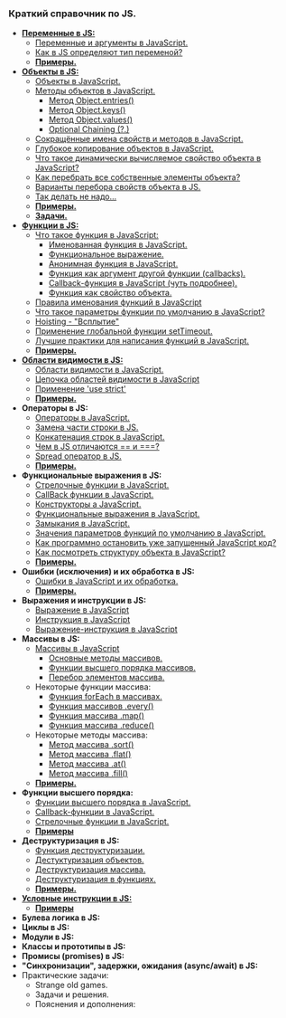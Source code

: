 ### Краткий справочник по JS.

- [**Переменные в JS:**](https://github.com/JcoderPaul/JS_LS_GREEN_BOOK/blob/master/Js_ls_1_var/ReadMe.md)
  - [Переменные и аргументы в JavaScript. ](https://github.com/JcoderPaul/JS_LS_GREEN_BOOK/blob/master/Js_ls_1_var/DOC/VariablesArguments.md)
  - [Как в JS определяют тип переменой?](https://github.com/JcoderPaul/JS_LS_GREEN_BOOK/blob/master/Js_ls_1_var/DOC/JSCheckVariableType.md)
  - [**Примеры.**](https://github.com/JcoderPaul/JS_LS_GREEN_BOOK/tree/master/Js_ls_1_var/Examples)
- [**Объекты в JS:**](https://github.com/JcoderPaul/JS_LS_GREEN_BOOK/tree/master/Js_ls_2_object)
  - [Объекты в JavaScript.](https://github.com/JcoderPaul/JS_LS_GREEN_BOOK/blob/master/Js_ls_2_object/DOC/JavaScriptObjects.md)
  - [Методы объектов в JavaScript.](https://github.com/JcoderPaul/JS_LS_GREEN_BOOK/blob/master/Js_ls_2_object/DOC/JSObjectsWithMethods.md)
    - [Метод Object.entries()](https://github.com/JcoderPaul/JS_LS_GREEN_BOOK/blob/master/Js_ls_2_object/DOC/MethodObjectEntries.md)
    - [Метод Object.keys()](https://github.com/JcoderPaul/JS_LS_GREEN_BOOK/blob/master/Js_ls_2_object/DOC/MethodObjectKeys.md)
    - [Метод Object.values()](https://github.com/JcoderPaul/JS_LS_GREEN_BOOK/blob/master/Js_ls_2_object/DOC/MethodObjectValues.md)
    - [Optional Chaining (?.)](https://github.com/JcoderPaul/JS_LS_GREEN_BOOK/blob/master/Js_ls_2_object/DOC/OptionalChainingOperator.md)
  - [Сокращённые имена свойств и методов в JavaScript.](https://github.com/JcoderPaul/JS_LS_GREEN_BOOK/blob/master/Js_ls_2_object/DOC/ShortPropertyAndMethodNamesOnJS.md)
  - [Глубокое копирование объектов в JavaScript.](https://github.com/JcoderPaul/JS_LS_GREEN_BOOK/blob/master/Js_ls_2_object/DOC/DeepCloneObjectsOnJS.md)
  - [Что такое динамически вычисляемое свойство объекта в JavaScript?](https://github.com/JcoderPaul/JS_LS_GREEN_BOOK/blob/master/Js_ls_2_object/DOC/DynamicallyPropertyOfObject.md)
  - [Как перебрать все собственные элементы объекта?](https://github.com/JcoderPaul/JS_LS_GREEN_BOOK/blob/master/Js_ls_2_object/DOC/CheckObjectOwnElementsExample.md)
  - [Варианты перебора свойств объекта в JS.](https://github.com/JcoderPaul/JS_LS_GREEN_BOOK/blob/master/Js_ls_2_object/DOC/JSObjectIterate.md)
  - [Так делать не надо...](https://github.com/JcoderPaul/JS_LS_GREEN_BOOK/blob/master/Js_ls_2_object/DOC/DoNotDoThisObjectPrototypeModification.md)
  - [**Примеры.**](https://github.com/JcoderPaul/JS_LS_GREEN_BOOK/tree/master/Js_ls_2_object/Examples)
  - [**Задачи.**](https://github.com/JcoderPaul/JS_LS_GREEN_BOOK/tree/master/Js_ls_2_object/Tasks)
- [**Функции в JS:**](https://github.com/JcoderPaul/JS_LS_GREEN_BOOK/tree/master/Js_ls_3_functions)
  - [Что такое функция в JavaScript:](https://github.com/JcoderPaul/JS_LS_GREEN_BOOK/blob/master/Js_ls_3_functions/DOC/0_Function_on_JS.md)
    - [Именованная функция в JavaScript.](https://github.com/JcoderPaul/JS_LS_GREEN_BOOK/blob/master/Js_ls_3_functions/DOC/1_Named_function_%20JavaScript.md)
    - [Функциональное выражение.](https://github.com/JcoderPaul/JS_LS_GREEN_BOOK/blob/master/Js_ls_3_functions/DOC/2_Assigned_to_variable_JavaScript.md)
    - [Анонимная функция в JavaScript.](https://github.com/JcoderPaul/JS_LS_GREEN_BOOK/blob/master/Js_ls_3_functions/DOC/3_Anonymous_function_JavaScript.md)
    - [Функция как аргумент другой функции (callbacks).](https://github.com/JcoderPaul/JS_LS_GREEN_BOOK/blob/master/Js_ls_3_functions/DOC/4_Function_argument_another_function_%D0%A1allBack_JavaScript.md)
    - [Callback-функция в JavaScript (чуть подробнее).](https://github.com/JcoderPaul/JS_LS_GREEN_BOOK/blob/master/Js_ls_3_functions/DOC/4_1_CallBackFunctionOnJS.md)
    - [Функция как свойство объекта.](https://github.com/JcoderPaul/JS_LS_GREEN_BOOK/blob/master/Js_ls_3_functions/DOC/5_Function_as_property_value_JavaScript.md)
  - [Правила именования функций в JavaScript](https://github.com/JcoderPaul/JS_LS_GREEN_BOOK/blob/master/Js_ls_3_functions/DOC/NamingFunctionRules.md)
  - [Что такое параметры функции по умолчанию в JavaScript?](https://github.com/JcoderPaul/JS_LS_GREEN_BOOK/blob/master/Js_ls_3_functions/DOC/DefaultFunctionParametersOnJS.md)
  - [Hoisting - "Всплытие"](https://github.com/JcoderPaul/JS_LS_GREEN_BOOK/blob/master/Js_ls_3_functions/DOC/JavaScriptHoisting.md)
  - [Применение глобальной функции setTimeout.](https://github.com/JcoderPaul/JS_LS_GREEN_BOOK/blob/master/Js_ls_3_functions/DOC/Global_function_setTimeout.md)
  - [Лучшие практики для написания функций в JavaScript.](https://github.com/JcoderPaul/JS_LS_GREEN_BOOK/blob/master/Js_ls_3_functions/DOC/BestPracticeForJavaScriptFunction.md)
  - [**Примеры.**](https://github.com/JcoderPaul/JS_LS_GREEN_BOOK/tree/master/Js_ls_3_functions/Examples)
- [**Области видимости в JS:**](https://github.com/JcoderPaul/JS_LS_GREEN_BOOK/tree/master/Js_ls_4_visibility_scopes)
  - [Области видимости в JavaScript.](https://github.com/JcoderPaul/JS_LS_GREEN_BOOK/blob/master/Js_ls_4_visibility_scopes/DOC/ScopesVisibilityOnJavaScript.md)
  - [Цепочка областей видимости в JavaScript](https://github.com/JcoderPaul/JS_LS_GREEN_BOOK/blob/master/Js_ls_4_visibility_scopes/DOC/ScopeChainInJavaScript.md)
  - [Применение 'use strict'](https://github.com/JcoderPaul/JS_LS_GREEN_BOOK/blob/master/Js_ls_4_visibility_scopes/DOC/UseStrict.md)
  - [**Примеры.**](https://github.com/JcoderPaul/JS_LS_GREEN_BOOK/tree/master/Js_ls_4_visibility_scopes/Examples) 
- **Операторы в JS:**
  - [Операторы в JavaScript.](https://github.com/JcoderPaul/JS_LS_GREEN_BOOK/blob/master/Js_ls_5_operators/DOC/JavaScriptOperators.md)
  - [Замена части строки в JS.](https://github.com/JcoderPaul/JS_LS_GREEN_BOOK/blob/master/Js_ls_5_operators/DOC/JavaScriptStringReplace.md)
  - [Конкатенация строк в JavaScript.](https://github.com/JcoderPaul/JS_LS_GREEN_BOOK/blob/master/Js_ls_5_operators/DOC/StringConcat.md)
  - [Чем в JS отличаются == и ===?](https://github.com/JcoderPaul/JS_LS_GREEN_BOOK/blob/master/Js_ls_5_operators/DOC/%D0%A1omplianceAndStrictComplianceOnJS.md)
  - [Spread оператор в JS.](https://github.com/JcoderPaul/JS_LS_GREEN_BOOK/blob/master/Js_ls_5_operators/DOC/SpreadOperator.md)
  - [**Примеры.**](https://github.com/JcoderPaul/JS_LS_GREEN_BOOK/tree/master/Js_ls_5_operators/Examples)
- **Функциональные выражения в JS:**
  - [Стрелочные функции в JavaScript.](https://github.com/JcoderPaul/JS_LS_GREEN_BOOK/blob/master/Js_ls_6_functional_expressions/DOC/ArrowFunctions.md)
  - [CallBack функции в JavaScript.](https://github.com/JcoderPaul/JS_LS_GREEN_BOOK/blob/master/Js_ls_6_functional_expressions/DOC/CallBackFunctionInJavaScript.md)
  - [Конструкторы а JavaScript.](https://github.com/JcoderPaul/JS_LS_GREEN_BOOK/blob/master/Js_ls_6_functional_expressions/DOC/ConstructorInJavaScript.md)
  - [Функциональные выражения в JavaScript.](https://github.com/JcoderPaul/JS_LS_GREEN_BOOK/blob/master/Js_ls_6_functional_expressions/DOC/FunctionalExpressions.md)
  - [Замыкания в JavaScript.](https://github.com/JcoderPaul/JS_LS_GREEN_BOOK/blob/master/Js_ls_6_functional_expressions/DOC/%D0%A1losuresOnJavaScript.md)
  - [Значения параметров функций по умолчанию в JavaScript.](https://github.com/JcoderPaul/JS_LS_GREEN_BOOK/blob/master/Js_ls_6_functional_expressions/DOC/DefaultFunctionParameterValues.md)
  - [Как программно остановить уже запущенный JavaScript код?](https://github.com/JcoderPaul/JS_LS_GREEN_BOOK/blob/master/Js_ls_6_functional_expressions/DOC/StopJavaScriptCode.md)
  - [Как посмотреть структуру объекта в JavaScript?](https://github.com/JcoderPaul/JS_LS_GREEN_BOOK/blob/master/Js_ls_6_functional_expressions/DOC/ViewStructureJavaScriptObject.md)
  - [**Примеры.**](https://github.com/JcoderPaul/JS_LS_GREEN_BOOK/tree/master/Js_ls_6_functional_expressions/Examples) 
- **Ошибки (исключения) и их обработка в JS:**
  - [Ошибки в JavaScript и их обработка.](https://github.com/JcoderPaul/JS_LS_GREEN_BOOK/blob/master/Js_ls_7_errors/DOC/ErrorsInJavaScriptAndHandling.md)
  - [**Примеры.**](https://github.com/JcoderPaul/JS_LS_GREEN_BOOK/tree/master/Js_ls_7_errors/Examples)
- **Выражения и инструкции в JS:**
  - [Выражение в JavaScript](https://github.com/JcoderPaul/JS_LS_GREEN_BOOK/blob/master/Js_ls_8_expressions_and_instructions_only_doc/DOC/JavaScriptExpression.md)
  - [Инструкция в JavaScript](https://github.com/JcoderPaul/JS_LS_GREEN_BOOK/blob/master/Js_ls_8_expressions_and_instructions_only_doc/DOC/JavaScriptInstructions.md)
  - [Выражение-инструкция в JavaScript](https://github.com/JcoderPaul/JS_LS_GREEN_BOOK/blob/master/Js_ls_8_expressions_and_instructions_only_doc/DOC/JavaScriptExpressionStatement.md)
- **Массивы в JS:**
  - [Массивы в JavaScript](https://github.com/JcoderPaul/JS_LS_GREEN_BOOK/blob/master/Js_ls_9_arrays/DOC/ArrayOnJavaScript.md)
    - [Основные методы массивов.](https://github.com/JcoderPaul/JS_LS_GREEN_BOOK/blob/master/Js_ls_9_arrays/DOC/ArrayBasicMethodsOnJS.md)
    - [Функции высшего порядка массивов.](https://github.com/JcoderPaul/JS_LS_GREEN_BOOK/blob/master/Js_ls_9_arrays/DOC/ArrayHigherOrderFunctionsPrototype.md)
    - [Перебор элементов массива.](https://github.com/JcoderPaul/JS_LS_GREEN_BOOK/blob/master/Js_ls_9_arrays/DOC/IterateArrayElements.md)
  - Некоторые функции массива: 
    - [Функция forEach в массивах.](https://github.com/JcoderPaul/JS_LS_GREEN_BOOK/blob/master/Js_ls_9_arrays/DOC/ArrayForEach.md)
    - [Функция массивов .every()](https://github.com/JcoderPaul/JS_LS_GREEN_BOOK/blob/master/Js_ls_9_arrays/DOC/JavaScriptArrayFunctionEvery.md)
    - [Функция массива .map()](https://github.com/JcoderPaul/JS_LS_GREEN_BOOK/blob/master/Js_ls_9_arrays/DOC/JavaScriptMapArray.md)
    - [Функция массива .reduce()](https://github.com/JcoderPaul/JS_LS_GREEN_BOOK/blob/master/Js_ls_9_arrays/DOC/ReduceFunctionOnJS.md)
  - Некоторые методы массива:
    - [Метод массива .sort()](https://github.com/JcoderPaul/JS_LS_GREEN_BOOK/blob/master/Js_ls_9_arrays/DOC/ArraySortFunctionOnJS.md)
    - [Метод массива .flat()](https://github.com/JcoderPaul/JS_LS_GREEN_BOOK/blob/master/Js_ls_9_arrays/DOC/FlatArraysMethodOnJS.md)
    - [Метод массива .at()](https://github.com/JcoderPaul/JS_LS_GREEN_BOOK/blob/master/Js_ls_9_arrays/DOC/JSArraysFunctionAt.md)
    - [Метод массива .fill()](https://github.com/JcoderPaul/JS_LS_GREEN_BOOK/blob/master/Js_ls_9_arrays/DOC/JavaScriptArrayFillMethod.md)
  - [**Примеры.**](https://github.com/JcoderPaul/JS_LS_GREEN_BOOK/tree/master/Js_ls_9_arrays/Examples)
- **Функции высшего порядка:**
  - [Функции высшего порядка в JavaScript.](https://github.com/JcoderPaul/JS_LS_GREEN_BOOK/blob/master/Js_ls_10_higher_order_functions/DOC/HigherOrderFunction.md)
  - [Callback-функции в JavaScript.](https://github.com/JcoderPaul/JS_LS_GREEN_BOOK/blob/master/Js_ls_10_higher_order_functions/DOC/CallbackFunction.md)
  - [Стрелочные функции в JavaScript.](https://github.com/JcoderPaul/JS_LS_GREEN_BOOK/blob/master/Js_ls_10_higher_order_functions/DOC/ArrowFunction.md)
  - [**Примеры**](https://github.com/JcoderPaul/JS_LS_GREEN_BOOK/tree/master/Js_ls_10_higher_order_functions/Examples)
- **Деструктуризация в JS:**
  - [Функция деструктуризации.](https://github.com/JcoderPaul/JS_LS_GREEN_BOOK/blob/master/Js_ls_11_destructuring/DOC/JavaScriptDestructuringFun.md)
  - [Дестуктуризация объектов.](https://github.com/JcoderPaul/JS_LS_GREEN_BOOK/blob/master/Js_ls_11_destructuring/DOC/DestructuringObjectOnJavaScript.md)
  - [Деструктуризация массива.](https://github.com/JcoderPaul/JS_LS_GREEN_BOOK/blob/master/Js_ls_11_destructuring/DOC/ArrayDestructuringOnJS.md)
  - [Деструктуризация в функциях.](https://github.com/JcoderPaul/JS_LS_GREEN_BOOK/blob/master/Js_ls_11_destructuring/DOC/DestructuringInFunction.md)
  - [**Примеры.**](https://github.com/JcoderPaul/JS_LS_GREEN_BOOK/tree/master/Js_ls_11_destructuring/Examples) 
- [**Условные инструкции в JS:**](https://github.com/JcoderPaul/JS_LS_GREEN_BOOK/blob/master/Js_ls_12_conditional_instructions/DOC/JavaScriptConditionalInstructions.md)
  - [**Примеры**](https://github.com/JcoderPaul/JS_LS_GREEN_BOOK/tree/master/Js_ls_12_conditional_instructions/Examples)
- **Булева логика в JS:**
- **Циклы в JS:**
- **Модули в JS:**
- **Классы и прототипы в JS:**
- **Промисы (promises) в JS:**
- **"Синхронизации", задержки, ожидания (async/await) в JS:**
- Практические задачи:
  - Strange old games.
  - Задачи и решения.
  - Пояснения и дополнения: 
